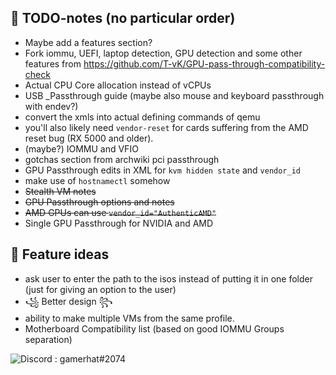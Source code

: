 
## 🔌 TODO-notes (no particular order)

- Maybe add a features section?
- Fork iommu, UEFI, laptop detection, GPU detection and some other features from https://github.com/T-vK/GPU-pass-through-compatibility-check
- Actual CPU Core allocation instead of vCPUs
- USB _Passthrough guide (maybe also mouse and keyboard passthrough with endev?)
- convert the xmls into actual defining commands of qemu
- you'll also likely need `vendor-reset` for cards suffering from the AMD reset bug (RX 5000 and older).
- (maybe?) IOMMU and VFIO
- gotchas section from archwiki pci passthrough
- GPU Passthrough edits in XML for `kvm hidden state` and `vendor_id` 
- make use of `hostnamectl` somehow
- ~~Stealth VM notes~~
- ~~GPU Passthrough options and notes~~
- ~~AMD GPUs can use `vendor_id="AuthenticAMD"`~~
- Single GPU Passthrough for NVIDIA and AMD


## 🔮 Feature ideas

- ask user to enter the path to the isos instead of putting it in one folder (just for giving an option to the user)
- ꧁ Better design ꧂
- ability to make multiple VMs from the same profile.
- Motherboard Compatibility list (based on good IOMMU Groups separation)

![Discord](https://img.shields.io/badge/Discord-%237289DA.svg?&style=for-the-badge&logo=discord&logoColor=white)
: gamerhat#2074
